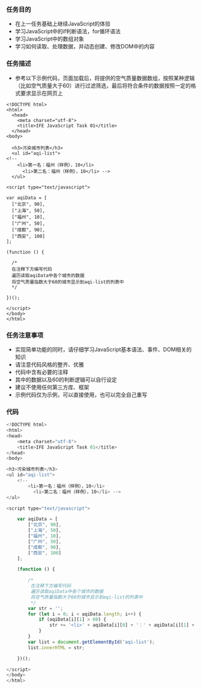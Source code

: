 ### 任务目的

- 在上一任务基础上继续JavaScript的体验
- 学习JavaScript中的if判断语法，for循环语法
- 学习JavaScript中的数组对象
- 学习如何读取、处理数据，并动态创建、修改DOM中的内容

### 任务描述

- 参考以下示例代码，页面加载后，将提供的空气质量数据数组，按照某种逻辑（比如空气质量大于60）进行过滤筛选，最后将符合条件的数据按照一定的格式要求显示在网页上

```
<!DOCTYPE html>
<html>
  <head>
    <meta charset="utf-8">
    <title>IFE JavaScript Task 01</title>
  </head>
<body>

  <h3>污染城市列表</h3>
  <ul id="aqi-list">
<!--   
    <li>第一名：福州（样例），10</li>
      <li>第二名：福州（样例），10</li> -->
  </ul>

<script type="text/javascript">

var aqiData = [
  ["北京", 90],
  ["上海", 50],
  ["福州", 10],
  ["广州", 50],
  ["成都", 90],
  ["西安", 100]
];

(function () {

  /*
  在注释下方编写代码
  遍历读取aqiData中各个城市的数据
  将空气质量指数大于60的城市显示到aqi-list的列表中
  */

})();

</script>
</body>
</html>

```

### 任务注意事项

- 实现简单功能的同时，请仔细学习JavaScript基本语法、事件、DOM相关的知识
- 请注意代码风格的整齐、优雅
- 代码中含有必要的注释
- 其中的数据以及60的判断逻辑可以自行设定
- 建议不使用任何第三方库、框架
- 示例代码仅为示例，可以直接使用，也可以完全自己重写

### 代码

```javascript
<!DOCTYPE html>
<html>
<head>
    <meta charset="utf-8">
    <title>IFE JavaScript Task 01</title>
</head>
<body>

<h3>污染城市列表</h3>
<ul id="aqi-list">
    <!--
        <li>第一名：福州（样例），10</li>
          <li>第二名：福州（样例），10</li> -->
</ul>

<script type="text/javascript">

    var aqiData = [
        ["北京", 90],
        ["上海", 50],
        ["福州", 10],
        ["广州", 50],
        ["成都", 90],
        ["西安", 100]
    ];

    (function () {

        /*
         在注释下方编写代码
         遍历读取aqiData中各个城市的数据
         将空气质量指数大于60的城市显示到aqi-list的列表中
         */
        var str = '';
        for (let i = 0; i < aqiData.length; i++) {
            if (aqiData[i][1] > 60) {
                str += '<li>' + aqiData[i][0] + '：' + aqiData[i][1] + '</li>';
            }
        }
        var list = document.getElementById('aqi-list');
        list.innerHTML = str;

    })();

</script>
</body>
</html>
```
